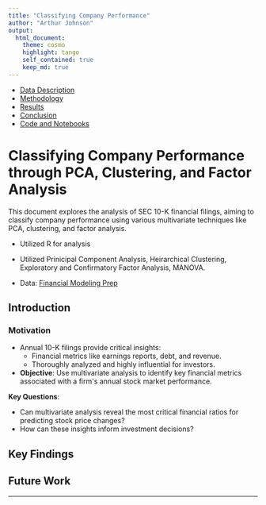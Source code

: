 ```yaml
---
title: "Classifying Company Performance"
author: "Arthur Johnson"
output: 
  html_document:
    theme: cosmo
    highlight: tango
    self_contained: true
    keep_md: true
---
```


- [Data Description](data.md)
- [Methodology](methodology.md)
- [Results](results.md)
- [Conclusion](conclusions.md)
- [Code and Notebooks]()



# Classifying Company Performance through PCA, Clustering, and Factor Analysis

This document explores the analysis of SEC 10-K financial filings, aiming to classify company performance using various multivariate techniques like PCA, clustering, and factor analysis.

- Utilized R for analysis

- Utilized Prinicipal Component Analysis, Heirarchical Clustering, Exploratory and Confirmatory Factor Analysis, MANOVA.

- Data: [Financial Modeling Prep](https://site.financialmodelingprep.com/)

## Introduction

### Motivation

- Annual 10-K filings provide critical insights:
  - Financial metrics like earnings reports, debt, and revenue.
  - Thoroughly analyzed and highly influential for investors.
- **Objective**: Use multivariate analysis to identify key financial metrics associated with a firm's annual stock market performance.

**Key Questions**:
- Can multivariate analysis reveal the most critical financial ratios for predicting stock price changes?
- How can these insights inform investment decisions?

## Key Findings

## Future Work



---

